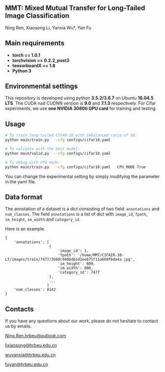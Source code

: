 ## MMT: Mixed Mutual Transfer for Long-Tailed Image Classification
Ning Ren, Xiaosong Li, Yanxia Wu*, Yan Fu



## Main requirements

  * **torch == 1.0.1**
  * **torchvision == 0.2.2_post3**
  * **tensorboardX == 1.8**
  * **Python 3**

## Environmental settings
This repository is developed using python **3.5.2/3.6.7** on Ubuntu **16.04.5 LTS**. The CUDA nad CUDNN version is **9.0** and **7.1.3** respectively. For Cifar experiments, we use **one NVIDIA 3080ti GPU card** for training and testing. 


## Usage
```bash
# To train long-tailed CIFAR-10 with imbalanced ratio of 50:
python main/train.py  --cfg configs/cifar10.yaml     

# To validate with the best model:
python main/valid.py  --cfg configs/cifar10.yaml

# To debug with CPU mode:
python main/train.py  --cfg configs/cifar10.yaml   CPU_MODE True
```

You can change the experimental setting by simply modifying the parameter in the yaml file.

## Data format

The annotation of a dataset is a dict consisting of two field: `annotations` and `num_classes`.
The field `annotations` is a list of dict with
`image_id`, `fpath`, `im_height`, `im_width` and `category_id`.

Here is an example.
```
{
    'annotations': [
                    {
                        'image_id': 1,
                        'fpath': '/home/MMT/CIFAIR-10-LT/images/train/7477/3b60c9486db1d2ee875f11a669fbde4a.jpg',
                        'im_height': 600,
                        'im_width': 800,
                        'category_id': 7477
                    },
                    ...
                   ]
    'num_classes': 8142
}
```


## Contacts
If you have any questions about our work, please do not hesitate to contact us by emails.

Ning.Ren.hrbeu@outlook.com

lixiaosong@hrbeu.edu.cn

wuyanxia@hrbeu.edu.cn

fuyan@hrbeu.edu.cn
